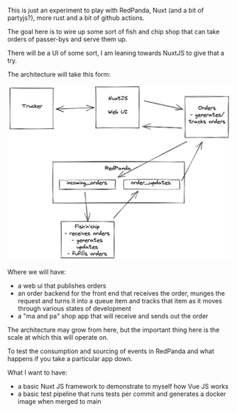 This is just an experiment to play with RedPanda, Nuxt (and a bit of partyjs?), more rust and a bit of github actions.

The goal here is to wire up some sort of fish and chip shop that can take orders of passer-bys and serve them up.

There will be a UI of some sort, I am leaning towards NuxtJS to give that a try.

The architecture will take this form:

![](architecture.png)

Where we will have:
- a web ui that publishes orders
- an order backend for the front end that receives the order, munges the request and turns it into a queue item and tracks that item as it moves through various states of development
- a "ma and pa" shop app that will receive and sends out the order

The architecture may grow from here, but the important thing here is the scale at which this will operate on.

To test the consumption and sourcing of events in RedPanda and what happens if you take a particular app down.

What I want to have:
- a basic Nuxt JS framework to demonstrate to myself how Vue JS works
- a basic test pipeline that runs tests per commit and generates a docker image when merged to main
